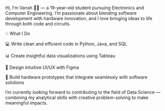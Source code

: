 Hi, I’m Vansh 👨‍💻 — a 19-year-old student pursuing Electronics and Computer Engineering.
I’m passionate about blending software development with hardware innovation, and I love bringing ideas to life through both code and circuits.

💡 What I Do

💻 Write clean and efficient code in Python, Java, and SQL

📊 Create insightful data visualizations using Tableau

🎨 Design intuitive UI/UX with Figma

🔧 Build hardware prototypes that integrate seamlessly with software solutions

I’m currently looking forward to contributing to the field of Data Science — combining my analytical skills with creative problem-solving to make meaningful impacts.

<!---
Vansh-Coderholic/Vansh-Coderholic is a ✨ special ✨ repository because its `README.md` (this file) appears on your GitHub profile.
You can click the Preview link to take a look at your changes.
--->
